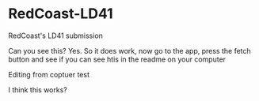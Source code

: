 # RedCoast-LD41
RedCoast's LD41 submission


Can you see this?
Yes.
So it does work, now go to the app, press the fetch button and see if you can see htis in the readme on your computer

Editing from coptuer test

I think this works?